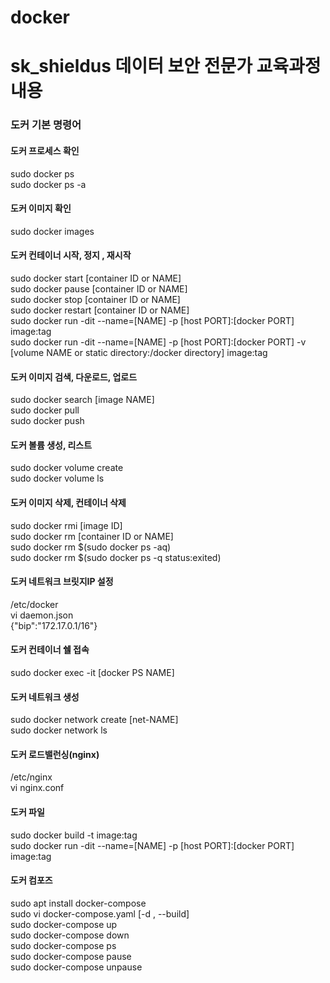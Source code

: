 # docker
# sk_shieldus 데이터 보안 전문가 교육과정 내용


### 도커 기본 명령어

#### 도커 프로세스 확인
sudo docker ps <br>
sudo docker ps -a <br>

#### 도커 이미지 확인
sudo docker images <br>

#### 도커 컨테이너 시작, 정지 , 재시작
sudo docker start [container ID or NAME] <br>
sudo docker pause [container ID or NAME] <br>
sudo docker stop [container ID or NAME] <br>
sudo docker restart [container ID or NAME] <br>
sudo docker run -dit --name=[NAME] -p [host PORT]:[docker PORT] image:tag <br>
sudo docker run -dit --name=[NAME] -p [host PORT]:[docker PORT] -v [volume NAME or static directory:/docker directory] image:tag <br>

#### 도커 이미지 검색, 다운로드, 업로드
sudo docker search [image NAME] <br>
sudo docker pull <br>
sudo docker push <br>

#### 도커 볼륨 생성, 리스트
sudo docker volume create <br>
sudo docker volume ls <br>

#### 도커 이미지 삭제, 컨테이너 삭제
sudo docker rmi [image ID] <br>
sudo docker rm [container ID or NAME] <br>
sudo docker rm $(sudo docker ps -aq) <br>
sudo docker rm $(sudo docker ps -q status:exited) <br>

#### 도커 네트워크 브릿지IP 설정
/etc/docker <br>
vi daemon.json <br>
{"bip":"172.17.0.1/16"} <br>

#### 도커 컨테이너 쉘 접속
sudo docker exec -it [docker PS NAME] <br>

#### 도커 네트워크 생성 <br>
sudo docker network create [net-NAME] <br>
sudo docker network ls <br>

#### 도커 로드밸런싱(nginx)
/etc/nginx <br>
vi nginx.conf <br>

#### 도커 파일
sudo docker build -t image:tag <br>
sudo docker run -dit --name=[NAME] -p [host PORT]:[docker PORT] image:tag <br>

#### 도커 컴포즈
sudo apt install docker-compose <br>
sudo vi docker-compose.yaml [-d , --build]<br>
sudo docker-compose up <br>
sudo docker-compose down <br>
sudo docker-compose ps <br>
sudo docker-compose pause <br>
sudo docker-compose unpause <br>

